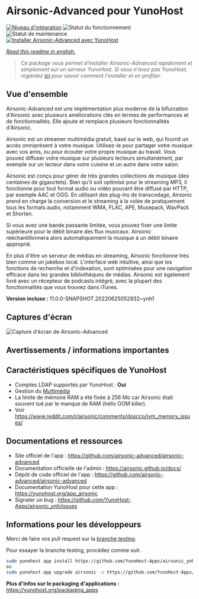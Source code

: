 <!--
N.B.: This README was automatically generated by https://github.com/YunoHost/apps/tree/master/tools/README-generator
It shall NOT be edited by hand.
-->

# Airsonic-Advanced pour YunoHost

[![Niveau d'intégration](https://dash.yunohost.org/integration/airsonic.svg)](https://dash.yunohost.org/appci/app/airsonic) ![Statut du fonctionnement](https://ci-apps.yunohost.org/ci/badges/airsonic.status.svg) ![Statut de maintenance](https://ci-apps.yunohost.org/ci/badges/airsonic.maintain.svg)  
[![Installer Airsonic-Advanced avec YunoHost](https://install-app.yunohost.org/install-with-yunohost.svg)](https://install-app.yunohost.org/?app=airsonic)

*[Read this readme in english.](./README.md)*

> *Ce package vous permet d'installer Airsonic-Advanced rapidement et simplement sur un serveur YunoHost.
Si vous n'avez pas YunoHost, regardez [ici](https://yunohost.org/#/install) pour savoir comment l'installer et en profiter.*

## Vue d'ensemble

Airsonic-Advanced est une implémentation plus moderne de la bifurcation d'Airsonic avec plusieurs améliorations clés en termes de performances et de fonctionnalités. Elle ajoute et remplace plusieurs fonctionnalités d'Airsonic.

Airsonic est un streamer multimédia gratuit, basé sur le web, qui fournit un accès omniprésent à votre musique. Utilisez-le pour partager votre musique avec vos amis, ou pour écouter votre propre musique au travail. Vous pouvez diffuser votre musique sur plusieurs lecteurs simultanément, par exemple sur un lecteur dans votre cuisine et un autre dans votre salon.

Airsonic est conçu pour gérer de très grandes collections de musique (des centaines de gigaoctets). Bien qu'il soit optimisé pour le streaming MP3, il fonctionne pour tout format audio ou vidéo pouvant être diffusé par HTTP, par exemple AAC et OGG. En utilisant des plug-ins de transcodage, Airsonic prend en charge la conversion et le streaming à la volée de pratiquement tous les formats audio, notamment WMA, FLAC, APE, Musepack, WavPack et Shorten.

Si vous avez une bande passante limitée, vous pouvez fixer une limite supérieure pour le débit binaire des flux musicaux. Airsonic rééchantillonnera alors automatiquement la musique à un débit binaire approprié.

En plus d'être un serveur de médias en streaming, Airsonic fonctionne très bien comme un jukebox local. L'interface web intuitive, ainsi que les fonctions de recherche et d'indexation, sont optimisées pour une navigation efficace dans les grandes bibliothèques de médias. Airsonic est également livré avec un récepteur de podcasts intégré, avec la plupart des fonctionnalités que vous trouvez dans iTunes.


**Version incluse :** 11.0.0-SNAPSHOT.20220625052932~ynh1


## Captures d'écran

![Capture d'écran de Airsonic-Advanced](./doc/screenshots/screenshot_01.png)

## Avertissements / informations importantes

## Caractéristiques spécifiques de YunoHost

* Comptes LDAP supportés par YunoHost : **Oui**
* Gestion du [Multimédia](https://github.com/YunoHost-Apps/yunohost.multimedia)
* La limite de mémoire RAM a été fixée à 256 Mo car Airsonic était souvent tué par le manque de RAM (hello OOM killer).
* Voir https://www.reddit.com/r/airsonic/comments/doscco/jvm_memory_issues/

## Documentations et ressources

* Site officiel de l'app : <https://github.com/airsonic-advanced/airsonic-advanced>
* Documentation officielle de l'admin : <https://airsonic.github.io/docs/>
* Dépôt de code officiel de l'app : <https://github.com/airsonic-advanced/airsonic-advanced>
* Documentation YunoHost pour cette app : <https://yunohost.org/app_airsonic>
* Signaler un bug : <https://github.com/YunoHost-Apps/airsonic_ynh/issues>

## Informations pour les développeurs

Merci de faire vos pull request sur la [branche testing](https://github.com/YunoHost-Apps/airsonic_ynh/tree/testing).

Pour essayer la branche testing, procédez comme suit.

``` bash
sudo yunohost app install https://github.com/YunoHost-Apps/airsonic_ynh/tree/testing --debug
ou
sudo yunohost app upgrade airsonic -u https://github.com/YunoHost-Apps/airsonic_ynh/tree/testing --debug
```

**Plus d'infos sur le packaging d'applications :** <https://yunohost.org/packaging_apps>
